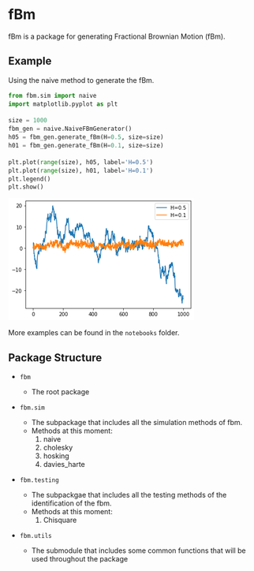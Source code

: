 # fBm

fBm is a package for generating Fractional Brownian Motion (fBm).

## Example
Using the naive method to generate the fBm.
```python
from fbm.sim import naive
import matplotlib.pyplot as plt

size = 1000
fbm_gen = naive.NaiveFBmGenerator()
h05 = fbm_gen.generate_fBm(H=0.5, size=size)
h01 = fbm_gen.generate_fBm(H=0.1, size=size)

plt.plot(range(size), h05, label='H=0.5')
plt.plot(range(size), h01, label='H=0.1')
plt.legend()
plt.show()
```

![fBm simulations](./pictures/naive_eg1.png)

More examples can be found in the `notebooks` folder.

## Package Structure
- `fbm`
  - The root package
- `fbm.sim`
  - The subpackage that includes all the simulation methods of fbm.
  - Methods at this moment:
    1. naive
    2. cholesky
    3. hosking
    4. davies_harte
   
- `fbm.testing`
  - The subpackgae that includes all the testing methods of the identification
    of the fbm.
  - Methods at this moment:
    1. Chisquare
   
- `fbm.utils`
  - The submodule that includes some common functions that will be used throughout
    the package